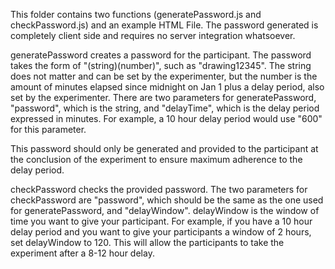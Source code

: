 This folder contains two functions (generatePassword.js and checkPassword.js) and an example HTML File. The password generated is completely client side and requires no server integration whatsoever. 

generatePassword creates a password for the participant. The password takes the form of "(string)(number)", such as "drawing12345". The string does not matter and can be set by the experimenter, but the number is the amount of minutes elapsed since midnight on Jan 1 plus a delay period, also set by the experimenter. There are two parameters for generatePassword, "password", which is the string, and "delayTime", which is the delay period expressed in minutes. For example, a 10 hour delay period would use "600" for this parameter.

This password should only be generated and provided to the participant at the conclusion of the experiment to ensure maximum adherence to the delay period.

checkPassword checks the provided password. The two parameters for checkPassword are "password", which should be the same as the one used for generatePassword, and "delayWindow". delayWindow is the window of time you want to give your participant. For example, if you have a 10 hour delay period and you want to give your participants a window of 2 hours, set delayWindow to 120. This will allow the participants to take the experiment after a 8-12 hour delay.